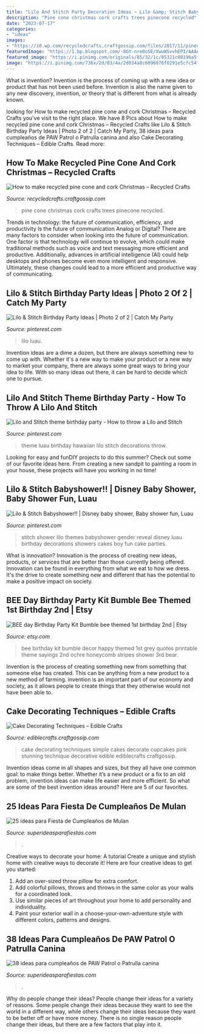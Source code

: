 ```yaml
---
title: "Lilo And Stitch Party Decoration Ideas ~ Lilo &amp; Stitch Babyshower!!"
description: "Pine cone christmas cork crafts trees pinecone recycled"
date: "2023-07-17"
categories:
- "ideas"
images:
- "https://i0.wp.com/recycledcrafts.craftgossip.com/files/2017/11/pinecone-trees-624x936.jpg?fit=600%2C900"
featuredImage: "https://1.bp.blogspot.com/-8GY-nre0oSE/XwuWSvvhEPI/AAAAAAAA1e8/FtP7CqJgZDMkP9t-3Ev57ohsklTJ0Q_2wCLcBGAsYHQ/s1600/ideas-decoracion-fiesta-mulan-cumpleanos-23.jpg"
featured_image: "https://i.pinimg.com/originals/85/32/1c/85321c08196a5f110bdd029860f01bd6.jpg"
image: "https://i.pinimg.com/736x/2d/03/4a/2d034a8c6096076f0291e5cfc54f2a08.jpg"
---
```



What is invention?
Invention is the process of coming up with a new idea or product that has not been used before. Invention is also the name given to any new discovery, invention, or theory that is different from what is already known.

	

		
looking for How to make recycled pine cone and cork Christmas – Recycled Crafts you've visit to the right place. We have 8 Pics about How to make recycled pine cone and cork Christmas – Recycled Crafts like Lilo &amp; Stitch Birthday Party Ideas | Photo 2 of 2 | Catch My Party, 38 ideas para cumpleaños de PAW Patrol o Patrulla canina and also Cake Decorating Techniques – Edible Crafts. Read more:
		
    
## How To Make Recycled Pine Cone And Cork Christmas – Recycled Crafts

<img loading=lazy src="https://i0.wp.com/recycledcrafts.craftgossip.com/files/2017/11/pinecone-trees-624x936.jpg?fit=600%2C900" onerror="this.onerror=null;this.src='https://tse2.mm.bing.net/th?id=OIP.TUe4HMA0vcA87Gd2cgURXwHaLH&amp;pid=15.1';" alt="How to make recycled pine cone and cork Christmas – Recycled Crafts">

_Source: recycledcrafts.craftgossip.com_

>pine cone christmas cork crafts trees pinecone recycled. 

	

Trends in technology: the future of communication, efficiency, and productivity
Is the future of communication Analog or Digital? 
There are many factors to consider when looking into the future of communication. One factor is that technology will continue to evolve, which could make traditional methods such as voice and text messaging more efficient and productive. Additionally, advances in artificial intelligence (AI) could help desktops and phones become even more intelligent and responsive. Ultimately, these changes could lead to a more efficient and productive way of communicating.

    
## Lilo &amp; Stitch Birthday Party Ideas | Photo 2 Of 2 | Catch My Party

<img loading=lazy src="https://i.pinimg.com/736x/2d/03/4a/2d034a8c6096076f0291e5cfc54f2a08.jpg" onerror="this.onerror=null;this.src='https://tse4.mm.bing.net/th?id=OIP.XM0eJ4gkx4BPiqv_Qo9uzAHaJ3&amp;pid=15.1';" alt="Lilo &amp; Stitch Birthday Party Ideas | Photo 2 of 2 | Catch My Party">

_Source: pinterest.com_

>lilo luau. 

	

Invention ideas are a dime a dozen, but there are always something new to come up with. Whether it's a new way to make your product or a new way to market your company, there are always some great ways to bring your idea to life. With so many ideas out there, it can be hard to decide which one to pursue.

    
## Lilo And Stitch Theme Birthday Party - How To Throw A Lilo And Stitch

<img loading=lazy src="https://i.pinimg.com/736x/1f/4d/88/1f4d88f4869b8da17595610f88923140.jpg" onerror="this.onerror=null;this.src='https://tse4.mm.bing.net/th?id=OIP.y1ckRI5_z-P0GvNVI7w3uQHaJ3&amp;pid=15.1';" alt="Lilo and Stitch theme birthday party - How to throw a Lilo and Stitch">

_Source: pinterest.com_

>theme luau birthday hawaiian lilo stitch decorations throw. 

	

Looking for easy and funDIY projects to do this summer? Check out some of our favorite ideas here. From creating a new sandpit to painting a room in your house, these projects will have you working in no time!

    
## Lilo &amp; Stitch Babyshower!! | Disney Baby Shower, Baby Shower Fun, Luau

<img loading=lazy src="https://i.pinimg.com/originals/85/32/1c/85321c08196a5f110bdd029860f01bd6.jpg" onerror="this.onerror=null;this.src='https://tse1.mm.bing.net/th?id=OIP._3wjFSL4njKZRhAHVnfMWgHaJ4&amp;pid=15.1';" alt="Lilo &amp; Stitch Babyshower!! | Disney baby shower, Baby shower fun, Luau">

_Source: pinterest.com_

>stitch shower lilo themes babyshower gender reveal disney luau birthday decorations showers cakes boy fun cake parties. 

	

What is innovation?
Innovation is the process of creating new ideas, products, or services that are better than those currently being offered. Innovation can be found in everything from what we eat to how we dress. It's the drive to create something new and different that has the potential to make a positive impact on society.

    
## BEE Day Birthday Party Kit Bumble Bee Themed 1st Birthday 2nd | Etsy

<img loading=lazy src="https://i.etsystatic.com/5489463/r/il/e99cea/1211004053/il_fullxfull.1211004053_hlj3.jpg" onerror="this.onerror=null;this.src='https://tse1.mm.bing.net/th?id=OIP.Qzj0VLtmzhu_m2W3MXYg-gHaF7&amp;pid=15.1';" alt="BEE day Birthday Party Kit Bumble bee themed 1st birthday 2nd | Etsy">

_Source: etsy.com_

>bee birthday kit bumble decor happy themed 1st grey quotes printable theme sayings 2nd ochre honeycomb stripes shower 3rd bear. 

	

Invention is the process of creating something new from something that someone else has created. This can be anything from a new product to a new method of farming. invention is an important part of our economy and society, as it allows people to create things that they otherwise would not have been able to.

    
## Cake Decorating Techniques – Edible Crafts

<img loading=lazy src="https://i1.wp.com/ediblecrafts.craftgossip.com/files/2016/01/Cake-Decorating-Techniques.jpg?fit=600%2C900" onerror="this.onerror=null;this.src='https://tse1.mm.bing.net/th?id=OIP.rLIRUCp1x38mGiYBwkTxTgHaLH&amp;pid=15.1';" alt="Cake Decorating Techniques – Edible Crafts">

_Source: ediblecrafts.craftgossip.com_

>cake decorating techniques simple cakes decorate cupcakes pink stunning technique decorative edible ediblecrafts craftgossip. 

	

Invention ideas come in all shapes and sizes, but they all have one common goal: to make things better. Whether it’s a new product or a fix to an old problem, invention ideas can make life easier and more efficient. So what are some of the best invention ideas around? Here are 5 of our favorites.

    
## 25 Ideas Para Fiesta De Cumpleaños De Mulan

<img loading=lazy src="https://1.bp.blogspot.com/-8GY-nre0oSE/XwuWSvvhEPI/AAAAAAAA1e8/FtP7CqJgZDMkP9t-3Ev57ohsklTJ0Q_2wCLcBGAsYHQ/s1600/ideas-decoracion-fiesta-mulan-cumpleanos-23.jpg" onerror="this.onerror=null;this.src='https://tse4.mm.bing.net/th?id=OIP.LgO36TP070B-3Lxc4dtD4gHaF-&amp;pid=15.1';" alt="25 ideas para Fiesta de Cumpleaños de Mulan">

_Source: superideasparafiestas.com_

>. 

	

Creative ways to decorate your home: A tutorial
Create a unique and stylish home with creative ways to decorate it! Here are four creative ideas to get you started: 
1. Add an over-sized throw pillow for extra comfort.
2. Add colorful pillows, throws and throws in the same color as your walls for a coordinated look. 
3. Use similar pieces of art throughout your home to add personality and individuality. 
4. Paint your exterior wall in a choose-your-own-adventure style with different colors, patterns and designs.

    
## 38 Ideas Para Cumpleaños De PAW Patrol O Patrulla Canina

<img loading=lazy src="https://1.bp.blogspot.com/-0Q7NAY_zYFs/XgpLH5b8oII/AAAAAAAAfjg/W5_A_D9Yt9kpePXvKeq16v6QNYXL1sZogCLcBGAsYHQ/s1600/36.jpg" onerror="this.onerror=null;this.src='https://tse4.mm.bing.net/th?id=OIP.LG-PQF-RA8JkCGELansgsQHaOk&amp;pid=15.1';" alt="38 ideas para cumpleaños de PAW Patrol o Patrulla canina">

_Source: superideasparafiestas.com_

>. 

	

Why do people change their ideas?
People change their ideas for a variety of reasons. Some people change their ideas because they want to see the world in a different way, while others change their ideas because they want to be better off or have more money. There is no single reason people change their ideas, but there are a few factors that play into it.

